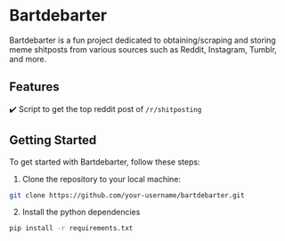 # Bartdebarter

Bartdebarter is a fun project dedicated to obtaining/scraping and storing meme shitposts from various sources such as Reddit, Instagram, Tumblr, and more.

## Features
✔️ Script to get the top reddit post of `/r/shitposting`

## Getting Started

To get started with Bartdebarter, follow these steps:

1. Clone the repository to your local machine:

```bash
git clone https://github.com/your-username/bartdebarter.git
```
2. Install the python dependencies
```bash
pip install -r requirements.txt
```
